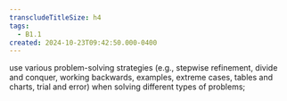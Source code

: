 ```yaml
---
transcludeTitleSize: h4
tags:
  - B1.1
created: 2024-10-23T09:42:50.000-0400
---
```

use various problem-solving strategies (e.g., stepwise refinement, divide and conquer, working backwards, examples, extreme cases, tables and charts, trial and error) when solving different types of problems;